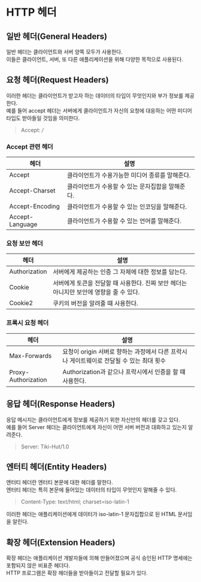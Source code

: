 # HTTP 헤더

## 일반 헤더(General Headers)

일반 헤더는 클라이언트와 서버 양쪽 모두가 사용한다.    
이들은 클라이언트, 서버, 또 다른 애플리케이션을 위해 다양한 목적으로 사용된다.   

## 요청 헤더(Request Headers)

이러한 헤더는 클라이언트가 받고자 하는 데이터의 타입이 무엇인지와 부가 정보를 제공한다.    
예를 들어 accept 헤더는 서버에게 클라이언트가 자신의 요청에 대응하는 어떤 미디어 타입도 받아들일 것임을 의미한다.   

> Accept: */*

### Accept 관련 헤더

헤더 | 설명
---|---
Accept | 클라이언트가 수용가능한 미디어 종류를 말해준다.   
Accept-Charset | 클라이언트가 수용할 수 있는 문자집합을 말해준다.
Accept-Encoding | 클라이언트가 수용할 수 있는 인코딩을 말해준다.   
Accept-Language | 클라이언트가 수용할 수 있는 언어를 말해준다.   

### 요청 보안 헤더

헤더 | 설명
---|---
Authorization | 서버에게 제공하는 인증 그 자체에 대한 정보를 담는다.   
Cookie | 서버에게 토큰을 전달할 때 사용한다. 진짜 보안 헤더는 아니지만 보안에 영향을 줄 수 있다.   
Cookie2 | 쿠키의 버전을 알려줄 떄 사용한다.   

### 프록시 요청 헤더

헤더 | 설명
---|---
Max-Forwards | 요청이 origin 서버로 향하는 과정에서 다른 프락시나 게이트웨이로 전달될 수 있는 최대 횟수
Proxy-Authorization | Authorization과 같으나 프락시에서 인증을 할 떄 사용한다.

## 응답 헤더(Response Headers)

응답 메시지는 클라이언트에게 정보를 제공하기 위한 자신만의 헤더를 갖고 있다.    
예를 들어 Server 헤더는 클라이언트에게 자신이 어떤 서버 버전과 대화하고 있는지 알려준다.    

> Server: Tiki-Hut/1.0

## 엔터티 헤더(Entity Headers)

엔터티 헤더란 엔터티 본문에 대한 헤더를 말한다.    
엔터티 헤더는 특히 본문에 들어있는 데이터의 타입이 무엇인지 말해줄 수 있다.    

> Content-Type: text/html; charset=iso-latin-1

이러한 헤더는 애플리케이션에게 데이터가 iso-latin-1 문자집합으로 된 HTML 문서임을 알린다.   

## 확장 헤더(Extension Headers)

확장 헤더는 애플리케이션 개발자들에 의해 만들어졌으며 공식 승인된 HTTP 명세에는 포함되지 않은 비표준 헤더다.   
HTTP 프로그램은 확장 헤더들을 받아들이고 전달할 필요가 있다.   

